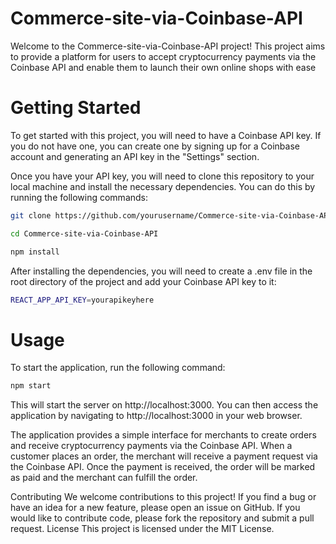 <h1>Commerce-site-via-Coinbase-API</h1>
Welcome to the Commerce-site-via-Coinbase-API project! This project aims to provide a platform for users to accept cryptocurrency payments via the Coinbase API and enable them to launch their own online shops with ease

<h1>Getting Started</h1>
To get started with this project, you will need to have a Coinbase API key. If you do not have one, you can create one by signing up for a Coinbase account and generating an API key in the "Settings" section.

Once you have your API key, you will need to clone this repository to your local machine and install the necessary dependencies. You can do this by running the following commands:


```sh
git clone https://github.com/yourusername/Commerce-site-via-Coinbase-API.git
```
```sh
cd Commerce-site-via-Coinbase-API
```
```sh
npm install
```

After installing the dependencies, you will need to create a .env file in the root directory of the project and add your Coinbase API key to it:

```sh
REACT_APP_API_KEY=yourapikeyhere
```



<h1>Usage</h1>
To start the application, run the following command:

```sh
npm start
```

This will start the server on http://localhost:3000. You can then access the application by navigating to http://localhost:3000 in your web browser.

The application provides a simple interface for merchants to create orders and receive cryptocurrency payments via the Coinbase API. When a customer places an order, the merchant will receive a payment request via the Coinbase API. Once the payment is received, the order will be marked as paid and the merchant can fulfill the order.

Contributing
We welcome contributions to this project! If you find a bug or have an idea for a new feature, please open an issue on GitHub. If you would like to contribute code, please fork the repository and submit a pull request.
License
This project is licensed under the MIT License.
